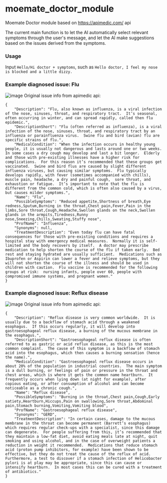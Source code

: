 # moemate_doctor_module
Moemate Doctor module based on https://apimedic.com/ api

The current main function is to let the AI automatically select relevant symptoms through the user's message, and let the AI make suggestions based on the issues derived from the symptoms.

### Usage
Input `Hello/Hi doctor + symptoms`, such as `Hello doctor, I feel my nose is blocked and a little dizzy.`

### Example diagnosed issue: Flu
![image](https://github.com/webaverse-studios/moemate_doctor_module/assets/10785634/c08e676a-e2e2-4cda-a705-ca58d6ca478e)
Original issue info from apimedic api:
```
{
    "Description": "Flu, also known as influenza, is a viral infection of the nose, sinuses, throat, and respiratory tract.  It’s seasonal, often occurring in winter, and can spread rapidly, called then flu epidemic.",
    "DescriptionShort": "Flu (often referred as influenza), is a viral infection of the nose, sinuses, throat, and respiratory tract by an influenza or parainfluenza virus.  Swine flu and bird (avian) flu are specific strains of flu.",
    "MedicalCondition": "When the infection occurs in healthy young people, it is usually not dangerous and lasts around one or two weeks.  In some cases a dry cough may develop and last a bit longer.  Elderly and those with pre-existing illnesses have a higher risk for complications.  For this reason it’s recommended that these groups get vaccinated.  Swine and bird flus are caused by slight different influenza viruses, but causing similar symptoms.  Flu typically develops rapidly, with fever (sometimes accompanied with chills), muscle pain, headache, a dry and painful cough,  sore throat, and exhaustion or fatigue.  It’s important to note that the flu is different from the common cold, which is often also caused by a virus, but causes milder symptoms.",
    "Name": "Flu",
    "PossibleSymptoms": "Reduced appetite,Shortness of breath,Eye redness,Sputum,Burning in the throat,Chest pain,Fever,Pain in the limbs,Sore throat,Cough,Headache,Swollen glands on the neck,Swollen glands in the armpits,Tiredness,Runny nose,Sneezing,Chills,Sweating,Stuffy nose",
    "ProfName": "Influenza",
    "Synonyms": null,
    "TreatmentDescription": "Even today flu can have fatal consequences for those with pre-existing conditions and requires a hospital stay with emergency medical measures.  Normally it is self-limited and the body recovers by itself.  A doctor may prescribe medication to help shorten the course of the flu if taken early.  Bed rest and staying hydrated are usually sufficient.  Medications such as Ibuprofen or Aspirin can lower a fever and relieve symptoms, but they will not shorten the course of the illness and should be used in children with caution.  Flu vaccine is recommended for the following groups at risk:  nursing infants, people over 60, people with compromised immune systems, and pregnant women."
}
```

### Example diagnosed issue: Reflux disease
![image](https://github.com/webaverse-studios/moemate_doctor_module/assets/10785634/fb5f8501-a0e3-4763-a206-62194fb84ac7)
Original issue info from apimedic api:
```
{
    "Description": "Reflux disease is very common worldwide.  It is usually due to a backflow of stomach acid through a weakened esophagus.  If this occurs regularly, it will develop into gastroesophageal reflux disease, a burning of the mucous membrane in the esophagus.",
    "DescriptionShort": "Gastroesophageal reflux disease is often referred to as gastric or acid reflux disease, as this is the most common complaint.  The cause of this symptom is a backflow of stomach acid into the esophagus, which then causes a burning sensation (hence the name).",
    "MedicalCondition": "Gastroesophageal reflux disease occurs in about 20% of the population in industrial countries.  The main symptom is a dull burning, or feelings of pain or pressure in the throat and chest areas, which is where it gets the common name heartburn.  It frequently occurs when lying down (at night for example), after copious eating, or after consumption of alcohol and can become noticeable as a chronic cough.",
    "Name": "Reflux disease",
    "PossibleSymptoms": "Burning in the throat,Chest pain,Cough,Early satiety,Heartburn,Hiccups,Pain on swallowing,Sore throat,Abdominal pain,Stomach burning,Vomiting,Vomiting blood",
    "ProfName": "Gastroesophageal reflux disease",
    "Synonyms": "GERD",
    "TreatmentDescription": "In certain cases, damage to the mucous membrane in the throat can become permanent (Barrett’s esophagus) which requires regular check-ups with a specialist, since this damage can degenerate.  For people suffering from this, it’s recommended that they maintain a low-fat diet, avoid eating meals late at night, quit smoking and using alcohol, and in the case of overweight patients a reduction in weight it recommended.  Medications that reduce stomach acid (proton pump inhibitors, for example) have been shown to be effective, but they do not treat the cause of the reflux of acid.  Furthermore, a test to discover if a stomach infection of Helicobacter pylori is at play may be appropriate, since this can cause or intensify heartburn.  In most cases this can be cured with a treatment of antibiotics."
}
```